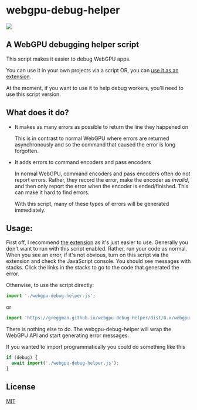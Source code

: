 # webgpu-debug-helper

![](https://img.shields.io/npm/v/webgpu-debug-helper)

## A WebGPU debugging helper script

This script makes it easier to debug WebGPU apps.

You can use it in your own projects via a script OR, you can
[use it as an extension](https://github.com/greggman/webgpu-dev-extension).

At the moment, if you want to use it to help debug workers, you'll need
to use this script version.

## What does it do?

* It makes as many errors as possible to return the line they happened on

  This is in contrast to normal WebGPU where errors are returned asynchronously
  and so the command that caused the error is long forgotten.

* It adds errors to command encoders and pass encoders

  In normal WebGPU, command encoders and pass encoders often do not report errors.
  Rather, they record the error, make the encoder as *invalid*, and then only report
  the error when the encoder is ended/finished. This can make it hard to find errors.

  With this script, many of these types of errors will be generated immediately.

## Usage:

First off, I recommend [the extension](https://github.com/greggman/webgpu-dev-extension)
as it's just easier to use. Generally you don't want to run with this script enabled.
Rather, run your code as normal. When you see an error, if it's not obvious, turn
on this script via the extension and check the JavaScript console. You should see
messages with stacks. Click the links in the stacks to go to the code that generated
the error.

Otherwise, to use the script directly:

```js
import './webgpu-debug-helper.js';
```

or

```js
import 'https://greggman.github.io/webgpu-debug-helper/dist/0.x/webgpu-debug-helper.js';
```

There is nothing else to do. The webgpu-debug-helper will wrap the WebGPU API and
start generating error messages. 

If you wanted to import programmatically you could do something like this

```js
if (debug) {
  await import('./webgpu-debug-helper.js');
}
```

## License

[MIT](LICENSE.md)

